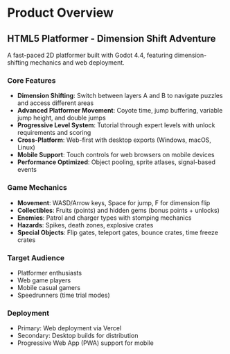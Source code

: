 # Product Overview

## HTML5 Platformer - Dimension Shift Adventure

A fast-paced 2D platformer built with Godot 4.4, featuring dimension-shifting mechanics and web deployment.

### Core Features
- **Dimension Shifting**: Switch between layers A and B to navigate puzzles and access different areas
- **Advanced Platformer Movement**: Coyote time, jump buffering, variable jump height, and double jumps
- **Progressive Level System**: Tutorial through expert levels with unlock requirements and scoring
- **Cross-Platform**: Web-first with desktop exports (Windows, macOS, Linux)
- **Mobile Support**: Touch controls for web browsers on mobile devices
- **Performance Optimized**: Object pooling, sprite atlases, signal-based events

### Game Mechanics
- **Movement**: WASD/Arrow keys, Space for jump, F for dimension flip
- **Collectibles**: Fruits (points) and hidden gems (bonus points + unlocks)
- **Enemies**: Patrol and charger types with stomping mechanics
- **Hazards**: Spikes, death zones, explosive crates
- **Special Objects**: Flip gates, teleport gates, bounce crates, time freeze crates

### Target Audience
- Platformer enthusiasts
- Web game players
- Mobile casual gamers
- Speedrunners (time trial modes)

### Deployment
- Primary: Web deployment via Vercel
- Secondary: Desktop builds for distribution
- Progressive Web App (PWA) support for mobile